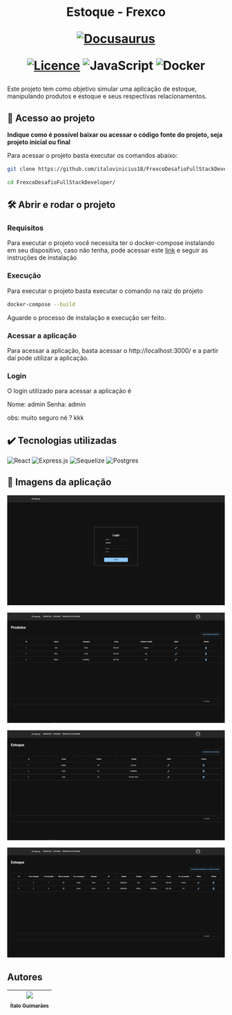 <h1 align="center">
  <p align="center">Estoque - Frexco</p>
  <a href="https://www.frexco.com.br/"><img src="https://media.glassdoor.com/sqll/4566059/frexco-brazil-squarelogo-1629286941077.png" alt="Docusaurus"></a>
  
  [![Licence](https://img.shields.io/github/license/Ileriayo/markdown-badges?style=for-the-badge)](./LICENSE)
  ![JavaScript](https://img.shields.io/badge/javascript-%23323330.svg?style=for-the-badge&logo=javascript&logoColor=%23F7DF1E)
  ![Docker](https://img.shields.io/badge/docker-%230db7ed.svg?style=for-the-badge&logo=docker&logoColor=white)
  
</h1>

Este projeto tem como objetivo simular uma aplicação de estoque, manipulando produtos e estoque e seus respectivas relacionamentos.

## 📁 Acesso ao projeto

**Indique como é possível baixar ou acessar o código fonte do projeto, seja projeto inicial ou final**

Para acessar o projeto basta executar os comandos abaixo:

```bash
git clone https://github.com/italovinicius18/FrexcoDesafioFullStackDeveloper.git
```

```bash
cd FrexcoDesafioFullStackDeveloper/
```

## 🛠️ Abrir e rodar o projeto

### Requisitos

Para executar o projeto você necessita ter o docker-compose instalando em seu dispositivo, caso não tenha, pode acessar este <a href="https://docs.docker.com/compose/install/">link</a> e seguir as instruções de instalação

### Execução

Para executar o projeto basta executar o comando na raiz do projeto

```bash
docker-compose --build
```

Aguarde o processo de instalação e execução ser feito.

### Acessar a aplicação

Para acessar a aplicação, basta acessar o http://localhost:3000/ e a partir daí pode utilizar a aplicação.

### Login

O login utilizado para acessar a aplicação é 

Nome: admin
Senha: admin

obs: muito seguro né ? kkk

## ✔️ Tecnologias utilizadas

![React](https://img.shields.io/badge/react-%2320232a.svg?style=for-the-badge&logo=react&logoColor=%2361DAFB)
![Express.js](https://img.shields.io/badge/express.js-%23404d59.svg?style=for-the-badge&logo=express&logoColor=%2361DAFB)
![Sequelize](https://img.shields.io/badge/Sequelize-52B0E7?style=for-the-badge&logo=Sequelize&logoColor=white)
![Postgres](https://img.shields.io/badge/postgres-%23316192.svg?style=for-the-badge&logo=postgresql&logoColor=white)


## 📸 Imagens da aplicação

<p align="center">
  <img src="./prints/login.png">
</p>

<p align="center">
  <img src="./prints/products.png">
</p>

<p align="center">
  <img src="./prints/supply.png">
</p>

<p align="center">
  <img src="./prints/realations.png">
</p>

## Autores

| [<img src="https://avatars.githubusercontent.com/u/39673124?v=4" width=115><br><sub>Ítalo Guimarães</sub>](https://github.com/italovinicius18) |
| :---: |
